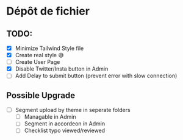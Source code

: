 # Dépôt de fichier

## TODO:

-   [x] Minimize Tailwind Style file
-   [x] Create real style 😅
-   [ ] Create User Page
-   [x] Disable Twitter/Insta button in Admin
-   [ ] Add Delay to submit button (prevent error with slow connection)

## Possible Upgrade

-   [ ] Segment upload by theme in seperate folders
    -   [ ] Managable in Admin
    -   [ ] Segment in accordeon in Admin
    -   [ ] Checklist typo viewed/reviewed
